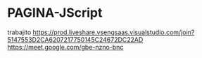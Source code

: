 # PAGINA-JScript
trabajito
https://prod.liveshare.vsengsaas.visualstudio.com/join?5147553D2CA6207217750145C24672DC22AD
https://meet.google.com/gbe-nzno-bnc
